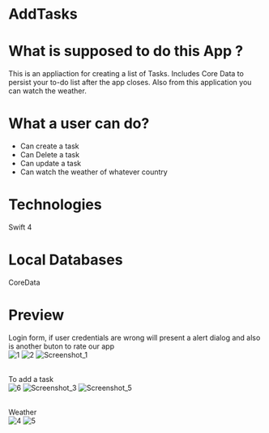 # AddTasks

  # What is supposed to do this App ?

  This is an appliaction for creating a list of Tasks.
  Includes Core Data to persist your to-do list after the app closes. Also from this application you can watch the weather.

  # What a user can do?
   * Can create a task
   * Can Delete a task
   * Can update a task
   * Can watch the weather of whatever country
   
   # Technologies
   Swift 4
   
   # Local Databases
   CoreData
  
   # Preview 
   
   Login form, if user credentials are wrong will present a alert dialog and also is another buton to rate our app<br>
   ![1](https://user-images.githubusercontent.com/35468767/87950502-a84a1d00-caa7-11ea-8055-3a9a32d52a19.png) 
   ![2](https://user-images.githubusercontent.com/35468767/87951112-771e1c80-caa8-11ea-94a5-96b49b818c14.png)
   ![Screenshot_1](https://user-images.githubusercontent.com/35468767/87951284-aa60ab80-caa8-11ea-9813-c4d02761dcc1.png) <br> <br>
   
   To add a task <br>
   ![6](https://user-images.githubusercontent.com/35468767/87951637-16dbaa80-caa9-11ea-9319-6f5fb2fd8bc7.png)
   ![Screenshot_3](https://user-images.githubusercontent.com/35468767/87951647-193e0480-caa9-11ea-8aec-7bf648d181d4.png)
   ![Screenshot_5](https://user-images.githubusercontent.com/35468767/87951656-1ba05e80-caa9-11ea-946a-d0d9747c7720.png)
   <br>
  <br>
  
  Weather <br>
  ![4](https://user-images.githubusercontent.com/35468767/87951826-602bfa00-caa9-11ea-95ca-4a6fdaa4508b.png)
  ![5](https://user-images.githubusercontent.com/35468767/87951843-64581780-caa9-11ea-94a2-b279c68939a3.png)

   
   
   
   
